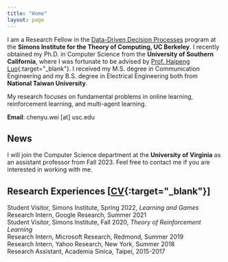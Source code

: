```yaml
---
title: "Home"
layout: page
---
```


I am a Research Fellow in the [Data-Driven Decision Processes](https://simons.berkeley.edu/programs/datadriven2022) program at the **Simons Institute for the Theory of Computing, UC Berkeley**.  I recently obtained my Ph.D. in Computer Science from the **University of Southern California**, where I was fortunate to be advised by [Prof. Haipeng Luo](https://haipeng-luo.net/){:target="_blank"}. I received my M.S. degree in Communication Engineering and my B.S. degree in Electrical Engineering both from **National Taiwan University**.  

My research focuses on fundamental problems in online learning, reinforcement learning, and multi-agent learning. 
  
**Email**: chenyu.wei [at] usc.edu  

<!-- <div style="line-height:3%;">
    <br>
</div> --> 

## News
I will join the Computer Science department at the **University of Virginia** as an assistant professor from Fall 2023. Feel free to contact me if you are interested in working with me. 

<!-- <div style="line-height:5%;">
    <br>
</div> -->

## Research Experiences [[CV](https://bahh723.github.io/document/cv.pdf){:target="_blank"}]
Student Visitor, Simons Institute, Spring 2022, *Learning and Games*   
Research Intern, Google Research, Summer 2021   
Student Visitor, Simons Institute, Fall 2020, *Theory of Reinforcement Learning*   
Research Intern, Microsoft Research, Redmond, Summer 2019   
Research Intern, Yahoo Research, New York, Summer 2018   
Research Assistant, Academia Sinica, Taipei, 2015-2017 
   
<!-- <div style="line-height:30%;">
    <br>
</div> -->



